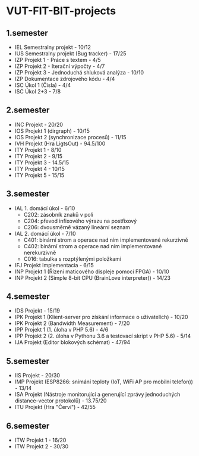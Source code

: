 # VUT-FIT-BIT-projects

## 1.semester
- IEL Semestralny projekt - 10/12
- IUS Semestralny projekt (Bug tracker) - 17/25
- IZP Projekt 1 - Práce s textem - 4/5
- IZP Projekt 2 - Iterační výpočty - 4/7
- IZP Projekt 3 - Jednoduchá shluková analýza - 10/10
- IZP Dokumentace zdrojového kódu - 4/4
- ISC Úkol 1 (Čísla) - 4/4
- ISC Úkol 2+3 - 7/8

## 2.semester
- INC Projekt - 20/20
- IOS Projekt 1 (dirgraph) - 10/15
- IOS Projekt 2 (synchronizace procesů) - 11/15
- IVH Projekt (Hra LigtsOut) - 94.5/100
- ITY Projekt 1 - 8/10
- ITY Projekt 2 - 9/15
- ITY Projekt 3 - 14.5/15
- ITY Projekt 4 - 10/15
- ITY Projekt 5 - 15/15

## 3.semester
- IAL 1. domácí úkol - 6/10
  - C202: zásobník znaků v poli
  - C204: převod infixového výrazu na postfixový
  - C206: dvousměrně vázaný lineární seznam
- IAL 2. domácí úkol - 7/10
  - C401: binární strom a operace nad ním implementované rekurzivně
  - C402: binární strom a operace nad ním implementované nerekurzivně
  - C016: tabulka s rozptýlenými položkami
- IFJ Projekt Implementacia - 6/15
- INP Projekt 1 (Řízení maticového displeje pomocí FPGA) - 10/10
- INP Projekt 2 (Simple 8-bit CPU (BrainLove interpreter)) - 14/23

## 4.semester
- IDS Projekt - 15/19
- IPK Projekt 1 (Klient-server pro získání informace o uživatelích) - 10/20
- IPK Projekt 2 (Bandwidth Measurement) - 7/20
- IPP Projekt 1 (1. úloha v PHP 5.6) - 4/6
- IPP Projekt 2 (2. úloha v Pythonu 3.6 a testovací skript v PHP 5.6) - 5/14
- IJA Projekt (Editor blokových schémat) - 47/94

## 5.semester
- IIS Projekt - 20/30
- IMP Projekt (ESP8266: snímání teploty (IoT, WiFi AP pro mobilní telefon)) - 13/14
- ISA Projekt (Nástroje monitorující a generující zprávy jednoduchých distance-vector protokolů) - 13.75/20
- ITU Projekt (Hra "Červi") - 42/55

## 6.semester
- ITW Projekt 1 - 16/20
- ITW Projekt 2 - 30/30
